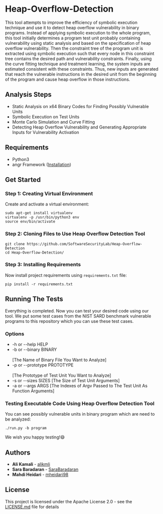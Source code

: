 # Heap-Overflow-Detection

This tool attempts to improve the efficiency of symbolic execution technique and use it to detect heap overflow vulnerability in binary programs. Instead of applying symbolic execution to the whole program, this tool initially determines a program test unit probably containing vulnerability using static analysis and based on the specification of heap overflow vulnerability. Then the constraint tree of the program unit is extracted using symbolic execution such that every node in this constraint tree contains the desired path and vulnerability constraints. Finally, using the curve fitting technique and treatment learning, the system inputs are estimated consistent with these constraints. Thus, new inputs are generated that reach the vulnerable instructions in the desired unit from the beginning of the program and cause heap overflow in those instructions.

Analysis Steps 
------------
* Static Analysis on x64 Binary Codes for Finding Possibly Vulnerable Units
* Symbolic Execution on Test Units
* Monte Carlo Simulation and Curve Fitting
* Detecting Heap Overflow Vulnerability and Generating Appropriate Inputs for Vulnerability Activation

## Requirements
- Python3
- angr Framework ([Installation](https://angr.io))

Get Started
------------
### Step 1: Creating Virtual Environment
Create and activate a virtual environment:
```
sudo apt-get install virtualenv
virtualenv -p /usr/bin/python3 env
source env/bin/activate
```
### Step 2: Cloning Files to Use Heap Overflow Detection Tool
```
git clone https://github.com/SoftwareSecurityLab/Heap-Overflow-Detection
cd Heap-Overflow-Detection/
```
### Step 3: Installing Requirements
Now install project requirements using `requirements.txt` file:
```
pip install -r requirements.txt
```
Running The Tests
------------
Everything is completed. Now you can test your desired code using our tool. We put some test cases from the NIST SARD benchmark vulnerable programs to this repository which you can use these test cases.
### Options
* -h or --help        HELP
* -b or --binary      BINARY <br /><br />[The Name of Binary File You Want to Analyze]
* -p or --prototype   PROTOTYPE <br /><br />[The Prototype of Test Unit You Want to Analyze]
* -s or --sizes       SIZES        [The Size of Test Unit Arguments]
* -a or --args        ARGS         [The Indexes of Argv Passed to The Test Unit As Function Arguments]
### Testing Executable Code Using Heap Overflow Detection Tool
You can see possibly vulnerable units in binary program which are need to be analyzed:
```
./run.py -b program
```
We wish you happy testing!😄
## Authors
* **Ali Kamali** - [alikmli](https://github.com/alikmli)
* **Sara Baradaran** - [SaraBaradaran](https://github.com/SaraBaradaran)
* **Mahdi Heidari** - [mheidari98](https://github.com/mheidari98/)
## License
This project is licensed under the Apache License 2.0 - see the [LICENSE.md](LICENSE.md) file for details


